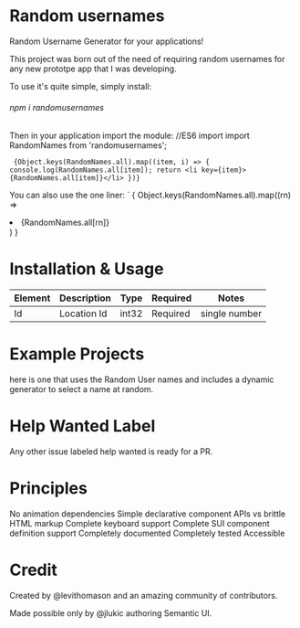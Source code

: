 # Random usernames


Random Username Generator for your applications!


This project was born out of the need of requiring random usernames for any new prototpe app that I was developing. 

To use it's quite simple, simply install:
###### npm i randomusernames

Then in your application import the module:
//ES6 import
import RandomNames from 'randomusernames';

 ` {Object.keys(RandomNames.all).map((item, i) => {
             console.log(RandomNames.all[item]);
            return <li key={item}>{RandomNames.all[item]}</li>
    })}`
        
You can also use the one liner:
 `
 { Object.keys(RandomNames.all).map((rn) => <li key={rn}>{RandomNames.all[rn]} </li>) }

# Installation & Usage

| Element | Description | Type | Required | Notes |
| --- | --- | --- | --- | --- |
| Id | Location Id | int32 | Required | single number |

# Example Projects
here is one that uses the Random User names and includes a dynamic generator to select a name at random.

# Help Wanted Label
Any other issue labeled help wanted is ready for a PR.

# Principles
No animation dependencies
Simple declarative component APIs vs brittle HTML markup
Complete keyboard support
Complete SUI component definition support
Completely documented
Completely tested
Accessible

# Credit
Created by @levithomason and an amazing community of contributors.

Made possible only by @jlukic authoring Semantic UI.
